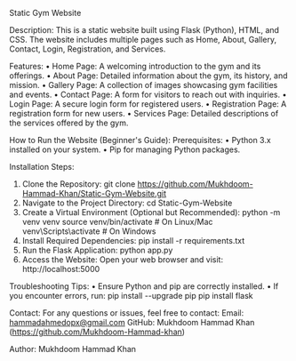 Static Gym Website

Description:
This is a static website built using Flask (Python), HTML, and CSS. The website includes multiple pages such as Home, About, Gallery, Contact, Login, Registration, and Services.

Features:
•	Home Page: A welcoming introduction to the gym and its offerings.
•	About Page: Detailed information about the gym, its history, and mission.
•	Gallery Page: A collection of images showcasing gym facilities and events.
•	Contact Page: A form for visitors to reach out with inquiries.
•	Login Page: A secure login form for registered users.
•	Registration Page: A registration form for new users.
•	Services Page: Detailed descriptions of the services offered by the gym.

How to Run the Website (Beginner's Guide):
Prerequisites:
•	Python 3.x installed on your system.
•	Pip for managing Python packages.

Installation Steps:
1.	Clone the Repository: git clone https://github.com/Mukhdoom-Hammad-Khan/Static-Gym-Website.git
2.	Navigate to the Project Directory: cd Static-Gym-Website
3.	Create a Virtual Environment (Optional but Recommended): python -m venv venv source venv/bin/activate # On Linux/Mac venv\Scripts\activate # On Windows
4.	Install Required Dependencies: pip install -r requirements.txt
5.	Run the Flask Application: python app.py
6.	Access the Website: Open your web browser and visit: http://localhost:5000

Troubleshooting Tips:
•	Ensure Python and pip are correctly installed.
•	If you encounter errors, run: pip install --upgrade pip pip install flask

Contact:
For any questions or issues, feel free to contact:
Email: hammadahmedopx@gmail.com
GitHub: Mukhdoom Hammad Khan (https://github.com/Mukhdoom-Hammad-khan)

Author: Mukhdoom Hammad Khan
